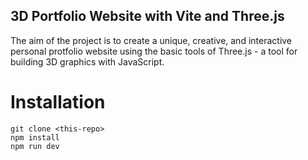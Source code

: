 ## 3D Portfolio Website with Vite and Three.js

The aim of the project is to create a unique, creative, and interactive personal protfolio website using the basic tools of Three.js - a tool for building 3D graphics with JavaScript. 

# Installation
```
git clone <this-repo>
npm install
npm run dev
```

